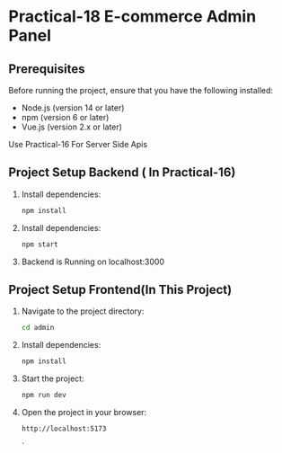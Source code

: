 # Practical-18 E-commerce Admin Panel

## Prerequisites

Before running the project, ensure that you have the following installed:

- Node.js (version 14 or later)
- npm (version 6 or later)
- Vue.js (version 2.x or later)


Use Practical-16  For Server Side Apis
## Project Setup Backend ( In Practical-16)

1. Install dependencies:
   ```bash
   npm install
   ```

2. Install dependencies:
   ```bash
   npm start
   ```
3. Backend is Running on localhost:3000


## Project Setup Frontend(In This Project)

1. Navigate to the project directory:
   ```bash
   cd admin
   ```

2. Install dependencies:
   ```bash
   npm install
   ```

3. Start the project:
   ```bash
   npm run dev
   ```

4. Open the project in your browser:
   ```bash
   http://localhost:5173
   ```
       
   `


